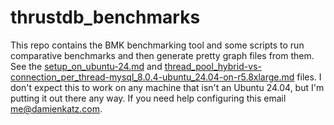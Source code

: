 # thrustdb_benchmarks

This repo contains the BMK benchmarking tool and some scripts to run comparative benchmarks and then generate pretty graph files from them. See the [setup_on_ubuntu-24.md](setup_on_ubuntu-24.md) and [thread_pool_hybrid-vs-connection_per_thread-mysql_8.0.4-ubuntu_24.04-on-r5.8xlarge.md](thread_pool_hybrid-vs-connection_per_thread-mysql_8.0.4-ubuntu_24.04-on-r5.8xlarge.md) files. I don't expect this to work on any machine that isn't an Ubuntu 24.04, but I'm putting it out there any way. If you need help configuring this email me@damienkatz.com.
